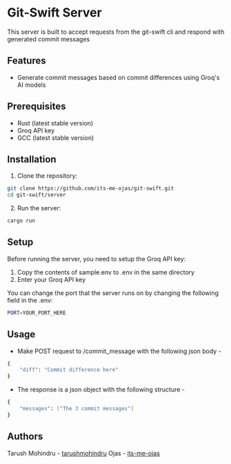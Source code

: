 # Git-Swift Server

This server is built to accept requests from the git-swift cli and respond with generated commit messages

## Features

- Generate commit messages based on commit differences using Groq's AI models

## Prerequisites

- Rust (latest stable version)
- Groq API key
- GCC (latest stable version)

## Installation

1. Clone the repository:
```sh
git clone https://github.com/its-me-ojas/git-swift.git
cd git-swift/server
```
2. Run the server:
```sh
cargo run
```

## Setup

Before running the server, you need to setup the Groq API key:
1. Copy the contents of sample.env to .env in the same directory
2. Enter your Groq API key

You can change the port that the server runs on by changing the following field in the .env:
```sh
PORT=YOUR_PORT_HERE
```

## Usage

- Make POST request to /commit_message with the following json body -
```sh
{
    "diff": "Commit difference here"
}
```
- The response is a json object with the following structure -
```sh
{
    "messages": ["The 3 commit messages"]
}
```

## Authors

Tarush Mohindru - [tarushmohindru](http://github.com/tarushmohindru)
Ojas - [its-me-ojas](http://github.com/its-me-ojas)
